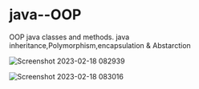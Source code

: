 # java--OOP
OOP java classes and methods. java inheritance,Polymorphism,encapsulation &amp; Abstarction 



![Screenshot 2023-02-18 082939](https://user-images.githubusercontent.com/93249038/219828457-f139be48-7af7-40f7-b08d-c021c3e156a4.png)

![Screenshot 2023-02-18 083016](https://user-images.githubusercontent.com/93249038/219828462-c1dc9814-ce4e-4e1f-9f43-23eb7be976af.png)
